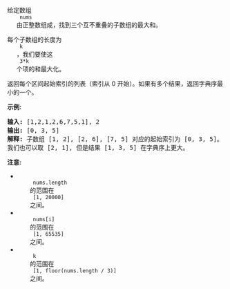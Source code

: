 <html>
 <body>
  <p>
   给定数组
   <code>
    nums
   </code>
   由正整数组成，找到三个互不重叠的子数组的最大和。
  </p>
  <p>
   每个子数组的长度为
   <code>
    k
   </code>
   ，我们要使这
   <code>
    3*k
   </code>
   个项的和最大化。
  </p>
  <p>
   返回每个区间起始索引的列表（索引从 0 开始）。如果有多个结果，返回字典序最小的一个。
  </p>
  <p>
   <strong>
    示例:
   </strong>
  </p>
  <pre>
<strong>输入:</strong> [1,2,1,2,6,7,5,1], 2
<strong>输出:</strong> [0, 3, 5]
<strong>解释:</strong> 子数组 [1, 2], [2, 6], [7, 5] 对应的起始索引为 [0, 3, 5]。
我们也可以取 [2, 1], 但是结果 [1, 3, 5] 在字典序上更大。
</pre>
  <p>
   <strong>
    注意:
   </strong>
  </p>
  <ul>
   <li>
    <code>
     nums.length
    </code>
    的范围在
    <code>
     [1, 20000]
    </code>
    之间。
   </li>
   <li>
    <code>
     nums[i]
    </code>
    的范围在
    <code>
     [1, 65535]
    </code>
    之间。
   </li>
   <li>
    <code>
     k
    </code>
    的范围在
    <code>
     [1, floor(nums.length / 3)]
    </code>
    之间。
   </li>
  </ul>
 </body>
</html>